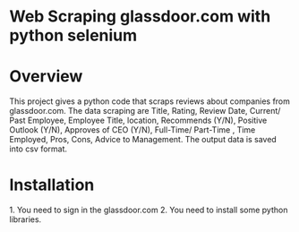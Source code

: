 Web Scraping glassdoor.com with python selenium
===============================================

<h1> Overview </h1>
<p> This project gives a python code that scraps reviews about companies from glassdoor.com. 
The data scraping are Title, Rating, Review Date, Current/ Past Employee, Employee Title, location, Recommends (Y/N), 
Positive Outlook (Y/N), Approves of CEO (Y/N), Full-Time/ Part-Time	, Time Employed,	Pros, Cons, Advice to Management. 
The output data is saved into csv format.</p>

<h1> Installation </h1>
1. You need to sign in the glassdoor.com 
2. You need to install some python libraries.


